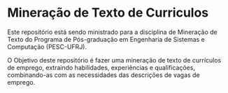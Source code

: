 # Mineração de Texto de Curriculos
Este repositório está sendo ministrado para a disciplina de Mineração de Texto do Programa de Pós-graduação em Engenharia de Sistemas e Computação (PESC-UFRJ).

O Objetivo deste repositório é fazer uma mineração de texto de currículos de emprego, extraindo habilidades, experiências e qualificações, combinando-as com as necessidades das descrições de vagas de emprego.